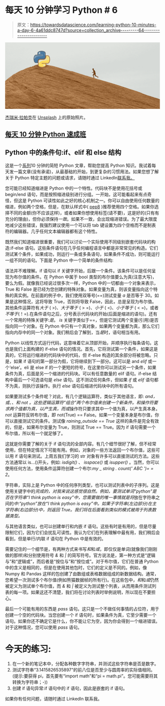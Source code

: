 # 每天 10 分钟学习 Python # 6

> 原文：<https://towardsdatascience.com/learning-python-10-minutes-a-day-6-4a61ddc8747d?source=collection_archive---------64----------------------->

![](img/861a215f083567059b0616591c415d2f.png)

[杰瑞米·拉帕克](https://unsplash.com/@jeremy_justin?utm_source=unsplash&utm_medium=referral&utm_content=creditCopyText)在 [Unsplash](/?utm_source=unsplash&utm_medium=referral&utm_content=creditCopyText) 上的原始照片。

## [每天 10 分钟 Python 速成班](https://towardsdatascience.com/tagged/10minutespython)

## Python 中的条件句:if、elif 和 else 结构

这是一个[系列](https://python-10-minutes-a-day.rocks)10 分钟的简短 Python 文章，帮助您提高 Python 知识。我试着每天发一篇文章(没有承诺)，从最基础的开始，到更复杂的习惯用法。如果您想了解关于 Python 特定主题的问题或请求，请随时通过 LinkedIn[联系我。](https://www.linkedin.com/in/dennisbakhuis/)

您可能已经知道缩进是 Python 中的一个特性。代码块不是使用花括号或 begin/end 语句，而是按照缩进级别进行分组。一开始，这可能看起来有点奇怪，但这是 Python 可读性如此之好的核心机制之一。你可以自由使用任何数量的缩进，例如两个空格，但是，在默认样式中( [pep8](https://www.python.org/dev/peps/pep-0008/#indentation) )推荐使用四个空格。如果你选择不同的金额(你不应该这样)，或者如果你想使用标签(请不要)，这是好的(只有有充分的理由)，但你必须保持*一致*。如果不一致，会出现缩进错误。为了最大限度地减少这些错误，我强烈建议使用一个可以将 tab 键设置为四个空格而不是制表符的编辑器。几乎任何文本编辑器都有这个特性。

既然我们知道缩进很重要，我们可以讨论一个实际使用不同级别嵌套代码块的构造:if-else 语句。这些条件语句在几乎任何编程语言中都是非常常见的构造。它们测试某个条件，如果成功，则运行一条或多条语句，如果条件不成功，则可能运行一组不同的语句。下面是 Python 中一个简单的条件结构:

语法并不难理解。if 语句以 if 关键字开始，后跟一个条件。该条件可以是任何呈现为布尔值的条件。在 Python 中属于 bool 类型的布尔值要么为真(注意大写)，要么为假。就像我已经说过很多次一样，Python 中的一切都由一个对象来表示，True 和 False 是已经为您创建的特殊对象。如果变量为真，则该变量指向这个特殊的真实例。在前面的例子中，我们使用双等号(==)测试变量 *a* 是否等于 30。如果是这种情况，这将导致 True，否则将导致 False，因此，总是呈现为布尔值。其他条件运算符有*大于* ( >)、*大于等于* ( > =)、*小于* ( <)、*小于等于* ( < =)，或者*不等于*(！=).在条件语句之后，分号表示代码块的开始(后面是缩进的语句)。还有一个常用的特殊关键字:*是*。 *is* 关键字类似于==，但是它测试两个变量(引用)是否指向同一个对象。在 Python 中只有一个真对象，如果两个变量都为真，那么它们指向内存中的同一个对象。我们稍后会了解到，当*是*时，语句相当有用。

Python 以线性方式运行代码，这意味着它从顶部开始，并顺序执行每条语句。这也是我们上面构建的 if-else 语句的情况。首先，它将测试第一个条件，如果这是真的，它将运行缩进的代码块中的代码，但 if-else 构造的其余部分将被忽略。只是，如果 if 语句的第一部分为假，它将继续到下一部分。这可以是 and *elif* 或一个‘else’。eli 是 else if 的一个更短的符号，在这里你可以测试另一个条件，如果条件为真，后面是另一个缩进的代码块。可以有任意数量的 elif 语句。if-else 结构中最后一个可选语句是 *else* 语句。这不测试任何条件，但如果 *if* 或 *elif* 语句都不为真，则执行该操作。执行 *else* 语句后缩进代码块中的所有语句。

如果要测试多个条件呢？对此，有几个逻辑运算符，类似于其他语言，即: *and，或*、*、*和 *not* 。这些逻辑运算符“组合”两个布尔值来创建一个新条件。*和*操作符要求两个值都为真，以产生真，而*或*操作符只要求其中一个值为真，以产生真本身。 *not* 运算符反转布尔值，即 not(True) == False。如果一个变量本身是布尔值，你可以直接测试它的条件。测试像 *raining_outside == True* 这样的条件是完全有效的，但是，如果布尔变量为 True，则测试 True == True。因为 if 语句需要一个布尔值，所以有一个就足够了。

这就是你需要了解的关于 if 语句流的全部内容。有几个细节很好了解，但不经常使用，但在特定情况下可能有用。例如，对象的一些方法返回一个布尔值，这些可以用 if 语句来测试。上周五我们学习的 str 对象有许多可以直接测试的方法。这些方法通常以 is…()开头，例如: *isdigit()* 、 *isspace()* 或 *isupper()* 。当然，你可以使用任何方法，使用条件运算符创建一个布尔:*my _ string . count(' ABC ')= = 2*。

字符串，实际上是 Python 中的任何序列类型，也可以测试列表中的子序列。这是使用关键字中的*完成的，对我来说这感觉很自然。例如，要测试单词“python”是否在字符串“I think python is easy”中，您需要做的唯一事情就是将*放在字符串之间的*中:“python”放在“I think python is easy”中。如果子字符串(左边部分)在主字符串(右边部分)中，则返回 True。我们将在后面看到类似的模式被用于列表数据类型。*

与其他语言类似，也可以创建单行和内嵌 if 语句。这些有时是有用的，但是尽量限制它们，因为它们会扰乱可读性。我认为它们在列表理解中最有用，我们稍后会看到，但是单行/内联 if 语句在 Python 中是有效的。

需要记住的一个细节是，有两种方式来书写*和*和*或*，即仅仅是单词(就像我们刚刚做的那样)和分别使用符号 *&* 和 *|* 的简写符号。官方说法是，第一种方式是“逻辑与”和“逻辑或”，而后者是“按位与”和“按位或”。对于布尔值，它们在普通 Python 中的含义是相同的，但是在使用其他包时，它们的定义是不同的。例如，像 Numpy 和 Pandas 这样的包创建了由数组或表格数据组成的新数据结构。通常，您希望一次测试多个布尔值(例如熊猫数据帧的所有行)。在这些包中，*和*和*或*仍然被定义为测试单个布尔值，而 *&* 和 *|* 被定义为测试整个列表，从而用条件测试列表的每一项。如果这还不清楚，我们将在讨论列表时举例说明，所以现在不要担心。

最后一个可能有用的东西是 *pass* 语句。这只是一个不做任何事情的占位符，用于创建一个空的代码块。当您创建一个 if 语句时，如果条件为真，它至少需要一个语句。如果你还不确定它是什么，你不能让它为空，因为你会得到一个缩进错误。对于这种情况，您可以使用 *pass* 语句。

# 今天的练习:

1.  在一个新的笔记本中，分配各种数字字符串，并测试这些字符串是否是数字。
2.  测试字符串“3.1415826535897”的前八位是否至少与圆周率的实际值相同。(提示:要获得 pi，首先要有“import math”和“pi = math.pi”。您可能需要将其转换为字符串；-))
3.  创建 if 语句异常:if 语句中的 if 语句，因此是嵌套的 if 语句。

如果你有任何问题，请随时通过 LinkedIn 联系我。
